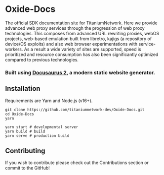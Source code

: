 # Oxide-Docs

The official SDK documentation site for TitaniumNetwork. Here we provide advanced web proxy services through the progression of web proxy technologies.
This composes from advanced URL rewriting proxies, webOS projects, web-based emulation built from libretro, kajigs (a repository of device/OS exploits) and also web browser experimentations with service-workers. As a result a wide variety of sites are supported, speed is prioritized and resource consumption has also been significantly optimized compared to previous technologies.

### Built using [Docusaurus 2](https://docusaurus.io/), a modern static website generator.

## Installation

Requirements are Yarn and Node.js (v16+).

```
git clone https://github.com/titaniumnetwork-dev/Oxide-Docs.git
cd Oxide-Docs
yarn

yarn start # developmental server
yarn build # build
yarn serve # production build
```

## Contributing

If you wish to contribute please check out the Contributions section or commit to the GitHub!